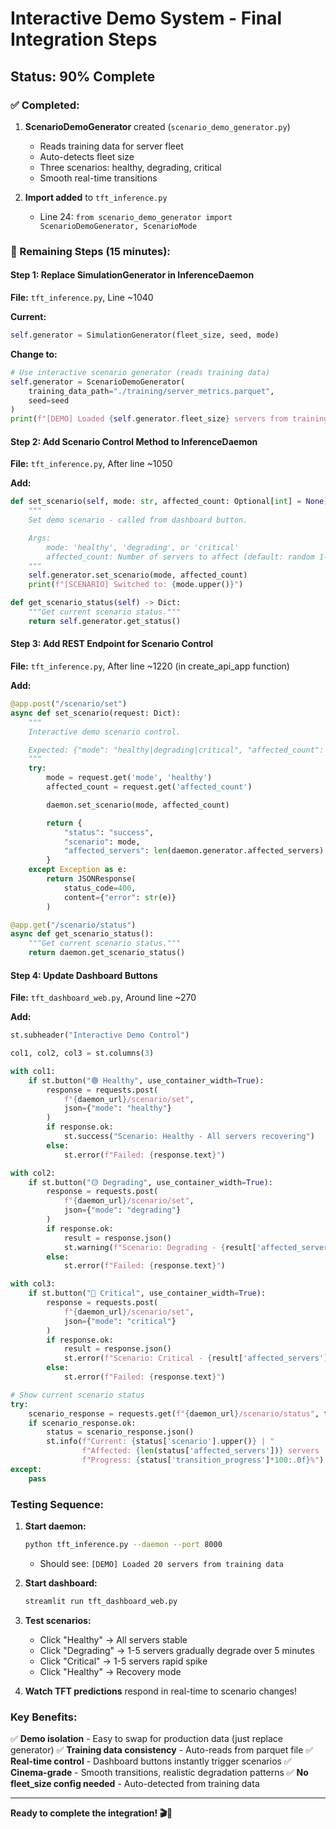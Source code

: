 # Interactive Demo System - Final Integration Steps

## Status: 90% Complete

### ✅ Completed:
1. **ScenarioDemoGenerator** created (`scenario_demo_generator.py`)
   - Reads training data for server fleet
   - Auto-detects fleet size
   - Three scenarios: healthy, degrading, critical
   - Smooth real-time transitions

2. **Import added** to `tft_inference.py`
   - Line 24: `from scenario_demo_generator import ScenarioDemoGenerator, ScenarioMode`

### 🔄 Remaining Steps (15 minutes):

#### Step 1: Replace SimulationGenerator in InferenceDaemon
**File:** `tft_inference.py`, Line ~1040

**Current:**
```python
self.generator = SimulationGenerator(fleet_size, seed, mode)
```

**Change to:**
```python
# Use interactive scenario generator (reads training data)
self.generator = ScenarioDemoGenerator(
    training_data_path="./training/server_metrics.parquet",
    seed=seed
)
print(f"[DEMO] Loaded {self.generator.fleet_size} servers from training data")
```

#### Step 2: Add Scenario Control Method to InferenceDaemon
**File:** `tft_inference.py`, After line ~1050

**Add:**
```python
def set_scenario(self, mode: str, affected_count: Optional[int] = None):
    """
    Set demo scenario - called from dashboard button.

    Args:
        mode: 'healthy', 'degrading', or 'critical'
        affected_count: Number of servers to affect (default: random 1-5)
    """
    self.generator.set_scenario(mode, affected_count)
    print(f"[SCENARIO] Switched to: {mode.upper()}")

def get_scenario_status(self) -> Dict:
    """Get current scenario status."""
    return self.generator.get_status()
```

#### Step 3: Add REST Endpoint for Scenario Control
**File:** `tft_inference.py`, After line ~1220 (in create_api_app function)

**Add:**
```python
@app.post("/scenario/set")
async def set_scenario(request: Dict):
    """
    Interactive demo scenario control.

    Expected: {"mode": "healthy|degrading|critical", "affected_count": 3}
    """
    try:
        mode = request.get('mode', 'healthy')
        affected_count = request.get('affected_count')

        daemon.set_scenario(mode, affected_count)

        return {
            "status": "success",
            "scenario": mode,
            "affected_servers": len(daemon.generator.affected_servers)
        }
    except Exception as e:
        return JSONResponse(
            status_code=400,
            content={"error": str(e)}
        )

@app.get("/scenario/status")
async def get_scenario_status():
    """Get current scenario status."""
    return daemon.get_scenario_status()
```

#### Step 4: Update Dashboard Buttons
**File:** `tft_dashboard_web.py`, Around line ~270

**Add:**
```python
st.subheader("Interactive Demo Control")

col1, col2, col3 = st.columns(3)

with col1:
    if st.button("🟢 Healthy", use_container_width=True):
        response = requests.post(
            f"{daemon_url}/scenario/set",
            json={"mode": "healthy"}
        )
        if response.ok:
            st.success("Scenario: Healthy - All servers recovering")
        else:
            st.error(f"Failed: {response.text}")

with col2:
    if st.button("🟡 Degrading", use_container_width=True):
        response = requests.post(
            f"{daemon_url}/scenario/set",
            json={"mode": "degrading"}
        )
        if response.ok:
            result = response.json()
            st.warning(f"Scenario: Degrading - {result['affected_servers']} servers affected")
        else:
            st.error(f"Failed: {response.text}")

with col3:
    if st.button("🔴 Critical", use_container_width=True):
        response = requests.post(
            f"{daemon_url}/scenario/set",
            json={"mode": "critical"}
        )
        if response.ok:
            result = response.json()
            st.error(f"Scenario: Critical - {result['affected_servers']} servers in crisis!")
        else:
            st.error(f"Failed: {response.text}")

# Show current scenario status
try:
    scenario_response = requests.get(f"{daemon_url}/scenario/status", timeout=1)
    if scenario_response.ok:
        status = scenario_response.json()
        st.info(f"Current: {status['scenario'].upper()} | "
                f"Affected: {len(status['affected_servers'])} servers | "
                f"Progress: {status['transition_progress']*100:.0f}%")
except:
    pass
```

### Testing Sequence:

1. **Start daemon:**
   ```bash
   python tft_inference.py --daemon --port 8000
   ```
   - Should see: `[DEMO] Loaded 20 servers from training data`

2. **Start dashboard:**
   ```bash
   streamlit run tft_dashboard_web.py
   ```

3. **Test scenarios:**
   - Click "Healthy" → All servers stable
   - Click "Degrading" → 1-5 servers gradually degrade over 5 minutes
   - Click "Critical" → 1-5 servers rapid spike
   - Click "Healthy" → Recovery mode

4. **Watch TFT predictions** respond in real-time to scenario changes!

### Key Benefits:

✅ **Demo isolation** - Easy to swap for production data (just replace generator)
✅ **Training data consistency** - Auto-reads from parquet file
✅ **Real-time control** - Dashboard buttons instantly trigger scenarios
✅ **Cinema-grade** - Smooth transitions, realistic degradation patterns
✅ **No fleet_size config needed** - Auto-detected from training data

---

**Ready to complete the integration! 🎬🚀**
